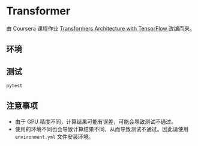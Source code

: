 # Transformer

由 Coursera 课程作业 [Transformers Architecture with TensorFlow
](https://www.coursera.org/learn/nlp-sequence-models/programming/roP5y/transformers-architecture-with-tensorflow) 改编而来。

## 环境

## 测试

```sh
pytest
```

## 注意事项

- 由于 GPU 精度不同，计算结果可能有误差，可能会导致测试不通过。
- 使用的环境不同也会导致计算结果不同，从而导致测试不通过。因此请使用 `environment.yml` 文件安装环境。
